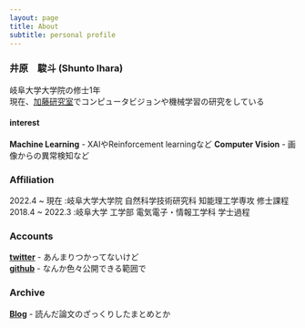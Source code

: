 ```yaml
---
layout: page
title: About
subtitle: personal profile
---
```


<!-- <span style="float: right; "><a href="{{ '/assets/resume.pdf' | prepend: site.baseurl }}"><strong>> Download as PDF</strong></a> </span>
<br> -->

### 井原　駿斗 (Shunto Ihara)
岐阜大学大学院の修士1年  
現在、[加藤研究室](http://www.cv.info.gifu-u.ac.jp)でコンピュータビジョンや機械学習の研究をしている
#### interest
**Machine Learning** - XAIやReinforcement learningなど
**Computer Vision** - 画像からの異常検知など


### Affiliation

2022.4 ~ 現在 :岐阜大学大学院 自然科学技術研究科 知能理工学専攻 修士課程  
2018.4 ~ 2022.3 :岐阜大学 工学部 電気電子・情報工学科 学士過程  

### Accounts
[**twitter**](https://twitter.com/s_ihara77) - あんまりつかってないけど  
[**github**](https://github.com/S-Ihara) - なんか色々公開できる範囲で


### Archive
[**Blog**](https://s-ihara.github.io/resume) - 読んだ論文のざっくりしたまとめとか

<!-- 
### Activitys
学会での発表とか成果物を乗っけたいけどない...!!
--->
